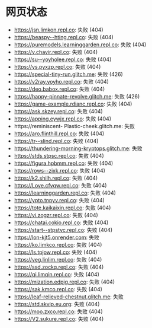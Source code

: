 # 网页状态
- https://jsn.limkon.repl.co: 失败 (404)
- https://beaspy--hting.repl.co: 失败 (404)
- https://puremodels.learninggarden.repl.co: 失败 (404)
- https://v.chavir.repl.co: 失败 (404)
- https://su--yoyholee.repl.co: 失败 (404)
- https://ys.pyxzp.repl.co: 失败 (404)
- https://special-tiny-run.glitch.me: 失败 (426)
- https://v2ray.yoyho.repl.co: 失败 (404)
- https://deo.babox.repl.co: 失败 (404)
- https://happy-pinnate-revolve.glitch.me: 失败 (426)
- https://game-example.rdianc.repl.co: 失败 (404)
- https://ask.skzey.repl.co: 失败 (404)
- https://apping.eywjx.repl.co: 失败 (404)
- https://reminiscent- Plastic-cheek.glitch.me: 失败
- https://aro.flinthill.repl.co: 失败 (404)
- https://tr--slind.repl.co: 失败 (404)
- https://thundering-morning-kryptops.glitch.me: 失败
- https://stds.stpsc.repl.co: 失败 (404)
- https://figura.hpbmm.repl.co: 失败 (404)
- https://rows--zixk.repl.co: 失败 (404)
- https://k2.shilh.repl.co: 失败 (404)
- https://Love.cfvqw.repl.co: 失败 (404)
- https://learninggarden.repl.co: 失败 (404)
- https://ypto.tnpyv.repl.co: 失败 (404)
- https://tote.kaikaixin.repl.co: 失败 (404)
- https://vi.zogzr.repl.co: 失败 (404)
- https://chatai.cokio.repl.co: 失败 (404)
- https://start--stpstyc.repl.co: 失败 (404)
- https://lon-kjt5.onrender.com: 失败
- https://ko.limkco.repl.co: 失败 (404)
- https://ls.tpjow.repl.co: 失败 (404)
- https://veg.linlim.repl.co: 失败 (404)
- https://ssd.zockq.repl.co: 失败 (404)
- https://qi.limqin.repl.co: 失败 (404)
- https://mization.edpjg.repl.co: 失败 (404)
- https://sak.kmco.repl.co: 失败 (404)
- https://leaf-relieved-chestnut.glitch.me: 失败
- https://std.skvip.eu.org: 失败 (404)
- https://moo.zxco.repl.co: 失败 (404)
- https://V2.sukure.repl.co: 失败 (404)
